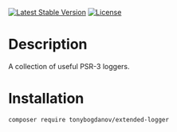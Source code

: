 [![Latest Stable Version](https://poser.pugx.org/tonybogdanov/extended-logger/v/stable)](https://packagist.org/packages/tonybogdanov/extended-logger)
[![License](https://poser.pugx.org/tonybogdanov/extended-logger/license)](https://packagist.org/packages/tonybogdanov/extended-logger)

# Description

A collection of useful PSR-3 loggers.

# Installation

```bash
composer require tonybogdanov/extended-logger
```
